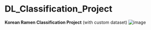 # DL_Classification_Project
**Korean Ramen Classification Project** (with custom dataset)
![image](https://user-images.githubusercontent.com/83633885/155971397-65423376-30e0-479f-a15b-7ce4e34a23cc.png)
